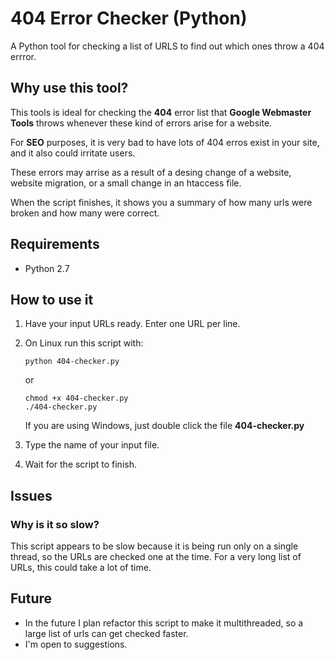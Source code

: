 404 Error Checker (Python)
========================

A Python tool for checking a list of URLS to find out which ones throw a 404 errror.


## Why use this tool?
This tools is ideal for checking the **404** error list that **Google Webmaster Tools** throws whenever these kind of errors arise for a website.

For **SEO** purposes, it is very bad to have lots of 404 erros exist in your site, and it also could irritate users. 

These errors may arrise as a result of a desing change of a website, website migration, or a small change in an htaccess file.

When the script finishes, it shows you a summary of how many urls were broken and how many were correct.


## Requirements
- Python 2.7

## How to use it
1. Have your input URLs ready. Enter one URL per line.
2. On Linux run this script with: 
	``` 
	python 404-checker.py
	```
	or 
	```
	chmod +x 404-checker.py
	./404-checker.py
	```
	If you are using Windows, just double click the file **404-checker.py** 

3. Type the name of your input file.
4. Wait for the script to finish. 


## Issues
### Why is it so slow?
This script appears to be slow because it is being run only on a single thread, so the URLs are checked one at the time.
For a very long list of URLs, this could take a lot of time.

## Future
- In the future I plan refactor this script to make it multithreaded, so a large list of urls can get checked faster.
- I'm open to suggestions.


